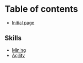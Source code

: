 # Table of contents

* [Initial page](README.md)

## Skills

* [Mining](skills/mining.md)
* [Agility](skills/agility.md)

